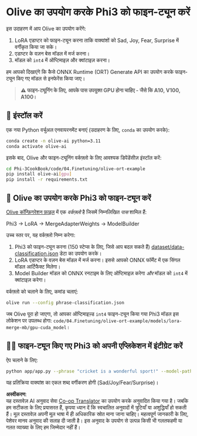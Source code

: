 <!--
CO_OP_TRANSLATOR_METADATA:
{
  "original_hash": "4164123a700fecd535d850f09506d72a",
  "translation_date": "2025-07-16T16:25:02+00:00",
  "source_file": "code/04.Finetuning/olive-ort-example/README.md",
  "language_code": "hi"
}
-->
# Olive का उपयोग करके Phi3 को फाइन-ट्यून करें

इस उदाहरण में आप Olive का उपयोग करेंगे:

1. LoRA एडाप्टर को फाइन-ट्यून करना ताकि वाक्यांशों को Sad, Joy, Fear, Surprise में वर्गीकृत किया जा सके।
1. एडाप्टर के वज़न बेस मॉडल में मर्ज करना।
1. मॉडल को `int4` में ऑप्टिमाइज़ और क्वांटाइज़ करना।

हम आपको दिखाएंगे कि कैसे ONNX Runtime (ORT) Generate API का उपयोग करके फाइन-ट्यून किए गए मॉडल से इनफेरेंस किया जाए।

> **⚠️ फाइन-ट्यूनिंग के लिए, आपके पास उपयुक्त GPU होना चाहिए - जैसे कि A10, V100, A100।**

## 💾 इंस्टॉल करें

एक नया Python वर्चुअल एनवायरनमेंट बनाएं (उदाहरण के लिए, `conda` का उपयोग करके):

```bash
conda create -n olive-ai python=3.11
conda activate olive-ai
```

इसके बाद, Olive और फाइन-ट्यूनिंग वर्कफ़्लो के लिए आवश्यक डिपेंडेंसीज़ इंस्टॉल करें:

```bash
cd Phi-3CookBook/code/04.Finetuning/olive-ort-example
pip install olive-ai[gpu]
pip install -r requirements.txt
```

## 🧪 Olive का उपयोग करके Phi3 को फाइन-ट्यून करें
[Olive कॉन्फ़िगरेशन फ़ाइल](../../../../../code/04.Finetuning/olive-ort-example/phrase-classification.json) में एक *वर्कफ़्लो* है जिसमें निम्नलिखित *पास* शामिल हैं:

Phi3 -> LoRA -> MergeAdapterWeights -> ModelBuilder

उच्च स्तर पर, यह वर्कफ़्लो निम्न करेगा:

1. Phi3 को फाइन-ट्यून करना (150 स्टेप्स के लिए, जिसे आप बदल सकते हैं) [dataset/data-classification.json](../../../../../code/04.Finetuning/olive-ort-example/dataset/dataset-classification.json) डेटा का उपयोग करके।
1. LoRA एडाप्टर के वज़न बेस मॉडल में मर्ज करना। इससे आपको ONNX फॉर्मेट में एक सिंगल मॉडल आर्टिफैक्ट मिलेगा।
1. Model Builder मॉडल को ONNX रनटाइम के लिए ऑप्टिमाइज़ करेगा *और* मॉडल को `int4` में क्वांटाइज़ करेगा।

वर्कफ़्लो को चलाने के लिए, कमांड चलाएं:

```bash
olive run --config phrase-classification.json
```

जब Olive पूरा हो जाएगा, तो आपका ऑप्टिमाइज़्ड `int4` फाइन-ट्यून किया गया Phi3 मॉडल इस लोकेशन पर उपलब्ध होगा: `code/04.Finetuning/olive-ort-example/models/lora-merge-mb/gpu-cuda_model`।

## 🧑‍💻 फाइन-ट्यून किए गए Phi3 को अपनी एप्लिकेशन में इंटीग्रेट करें

ऐप चलाने के लिए:

```bash
python app/app.py --phrase "cricket is a wonderful sport!" --model-path models/lora-merge-mb/gpu-cuda_model
```

यह प्रतिक्रिया वाक्यांश का एकल शब्द वर्गीकरण होगी (Sad/Joy/Fear/Surprise)।

**अस्वीकरण**:  
यह दस्तावेज़ AI अनुवाद सेवा [Co-op Translator](https://github.com/Azure/co-op-translator) का उपयोग करके अनुवादित किया गया है। जबकि हम सटीकता के लिए प्रयासरत हैं, कृपया ध्यान दें कि स्वचालित अनुवादों में त्रुटियाँ या अशुद्धियाँ हो सकती हैं। मूल दस्तावेज़ अपनी मूल भाषा में ही अधिकारिक स्रोत माना जाना चाहिए। महत्वपूर्ण जानकारी के लिए, पेशेवर मानव अनुवाद की सलाह दी जाती है। इस अनुवाद के उपयोग से उत्पन्न किसी भी गलतफहमी या गलत व्याख्या के लिए हम जिम्मेदार नहीं हैं।